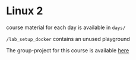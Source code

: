 # Linux 2


course material for each day is available in `days/`

`/lab_setup_docker` contains an unused playground

The group-project for this course is available [here](github.com/ZKemstedt/flipflop)
